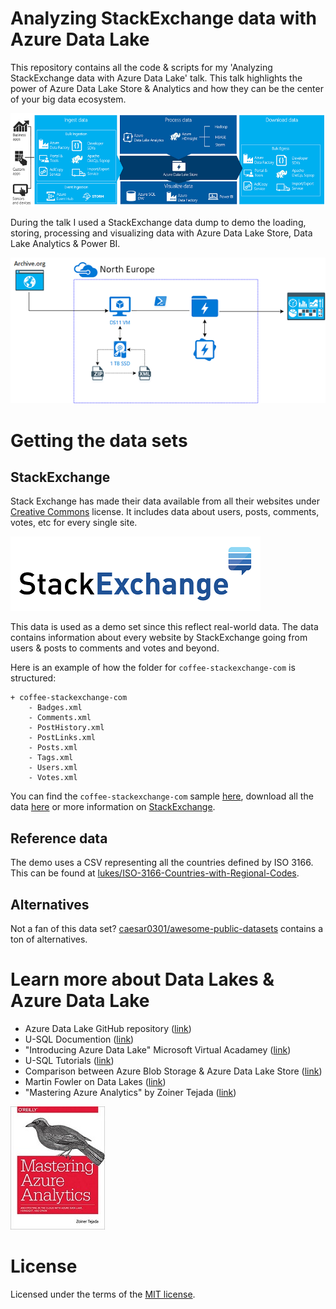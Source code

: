 Analyzing StackExchange data with Azure Data Lake
============================================
This repository contains all the code & scripts for my 'Analyzing StackExchange data with Azure Data Lake' talk. This talk highlights the power of Azure Data Lake Store & Analytics and how they can be the center of your big data ecosystem.

![Data Lake in Ecosystem](./media/Data-Lake-Centralized-In-Ecosystem.png)

During the talk I used a StackExchange data dump to demo the loading, storing, processing and visualizing data with Azure Data Lake Store, Data Lake Analytics & Power BI.

![Demo Scenario](./media/demo-architecture.png)

# Getting the data sets
## StackExchange
Stack Exchange has made their data available from all their websites under [Creative Commons](http://creativecommons.org/licenses/by-sa/3.0/) license. It includes data about users, posts, comments, votes, etc for every single site.

![Stack Exchange Logo](./media/Stack-Exchange-Logo.png)

This data is used as a demo set since this reflect real-world data. The data contains information about every website by StackExchange going from users & posts to comments and votes and beyond.

Here is an example of how the folder for `coffee-stackexchange-com` is structured: 

	+ coffee-stackexchange-com
		- Badges.xml
		- Comments.xml
		- PostHistory.xml
		- PostLinks.xml
		- Posts.xml
		- Tags.xml
		- Users.xml
		- Votes.xml

You can find the `coffee-stackexchange-com` sample [here](./samples/coffee.stackexchange.com/), download all the data [here](https://archive.org/details/stackexchange) or more information on [StackExchange](https://meta.stackexchange.com/questions/224873/all-stack-exchange-data-dumps).

## Reference data
The demo uses a CSV representing all the countries defined by ISO 3166. This can be found at [lukes/ISO-3166-Countries-with-Regional-Codes](https://github.com/lukes/ISO-3166-Countries-with-Regional-Codes).

## Alternatives
Not a fan of this data set? [caesar0301/awesome-public-datasets](https://github.com/caesar0301/awesome-public-datasets) contains a ton of alternatives.

# Learn more about Data Lakes & Azure Data Lake

- Azure Data Lake GitHub repository ([link](https://azure.github.io/AzureDataLake/))
- U-SQL Documention ([link](http://usql.io/))
- "Introducing Azure Data Lake" Microsoft Virtual Acadamey ([link](https://mva.microsoft.com/en-US/training-courses/introducing-azure-data-lake-17795))
- U-SQL Tutorials ([link](https://saveenr.gitbooks.io/usql-tutorial/))
- Comparison between Azure Blob Storage & Azure Data Lake Store ([link](https://docs.microsoft.com/en-us/azure/data-lake-store/data-lake-store-comparison-with-blob-storage))
- Martin Fowler on Data Lakes ([link](https://bit.ly/martin-fowler-data-lake))
- "Mastering Azure Analytics" by Zoiner Tejada ([link](https://bit.ly/mastering-azure-analytics))

![Mastering Azure Analytics](./media/mastering-azure-analytics.jpg)

# License
Licensed under the terms of the [MIT license](LICENSE).
